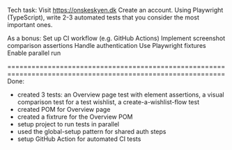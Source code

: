 Tech task:
    Visit https://onskeskyen.dk
    Create an account.
    Using Playwright (TypeScript), write 2-3 automated tests that you consider the most important ones.

As a bonus:
    Set up CI workflow (e.g. GitHub Actions)
    Implement screenshot comparison assertions
    Handle authentication
    Use Playwright fixtures
    Enable parallel run

============================================================================================================
Done:
  - created 3 tests: an Overview page test with element assertions, a visual comparison test for a test 
  wishlist, a create-a-wishlist-flow test
  - created POM for Overview page
  - created a fixtrure for the Overview POM
  - setup project to run tests in parallel
  - used the global-setup pattern for shared auth steps
  - setup GitHub Action for automated CI tests
